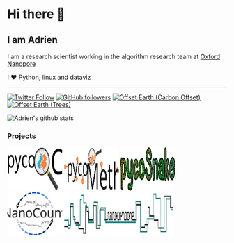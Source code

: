 # Hi there 👋

## I am Adrien

I am a research scientist working in the algorithm research team at [Oxford Nanopore](https://github.com/nanoporetech)

I ❤️ Python, linux and dataviz

---

[![Twitter Follow](https://img.shields.io/twitter/follow/AdrienLeger2?label=Twitter&style=social)](https://twitter.com/AdrienLeger2)
[![GitHub followers](https://img.shields.io/github/followers/a-slide?label=Github&style=social)](https://github.com/a-slide)
[![Offset Earth (Carbon Offset)](https://img.shields.io/offset-earth/carbon/thebruneauleger?style=social)](https://ecologi.com/thebruneauleger)
[![Offset Earth (Trees)](https://img.shields.io/offset-earth/trees/thebruneauleger?style=social)](https://ecologi.com/thebruneauleger)

![Adrien's github stats](https://github-readme-stats.vercel.app/api?username=a-slide&show_icons=true)

### Projects

<p>
  <code><a href = "https://github.com/a-slide/pycoQC"><img width="25%" height="100" src="https://raw.githubusercontent.com/a-slide/a-slide/master/Pictures/pycoQC.svg" alt="pycoQC"></a></code>
  <code><a href = "https://github.com/a-slide/pycoMeth/"><img width="25%" height="100" src="https://raw.githubusercontent.com/a-slide/a-slide/master/Pictures/pycoMeth.svg" alt="pycoMeth"></a></code>
  <code><a href = "https://github.com/a-slide/pycoSnake"><img width="25%" height="100" src="https://raw.githubusercontent.com/a-slide/a-slide/master/Pictures/pycoSnake.svg" alt="pycoSnake"></a></code>
  <br>
  <code><a href = "https://github.com/a-slide/NanoCount"><img width="25%" height="100" src="https://raw.githubusercontent.com/a-slide/a-slide/master/Pictures/NanoCount.svg" alt="NanoCount"></a></code>
  <code><a href = "https://nanocompore.rna.rocks/"><img width="50%" height="100" src="https://raw.githubusercontent.com/a-slide/a-slide/master/Pictures/Nanocompore.svg" alt="Nanocompore"></a></code>
</p>
